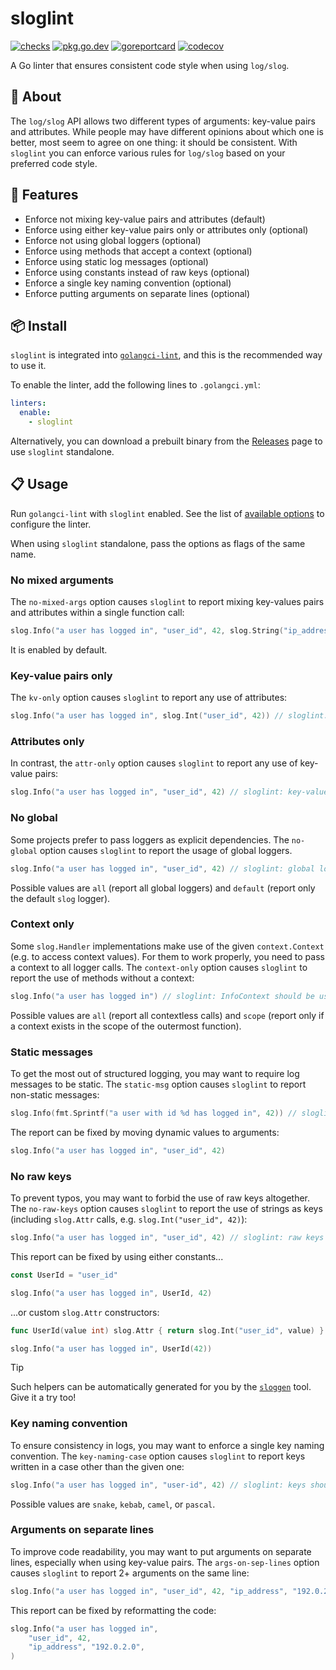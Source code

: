 # sloglint

[![checks](https://github.com/go-simpler/sloglint/actions/workflows/checks.yml/badge.svg)](https://github.com/go-simpler/sloglint/actions/workflows/checks.yml)
[![pkg.go.dev](https://pkg.go.dev/badge/go-simpler.org/sloglint.svg)](https://pkg.go.dev/go-simpler.org/sloglint)
[![goreportcard](https://goreportcard.com/badge/go-simpler.org/sloglint)](https://goreportcard.com/report/go-simpler.org/sloglint)
[![codecov](https://codecov.io/gh/go-simpler/sloglint/branch/main/graph/badge.svg)](https://codecov.io/gh/go-simpler/sloglint)

A Go linter that ensures consistent code style when using `log/slog`.

## 📌 About

The `log/slog` API allows two different types of arguments: key-value pairs and attributes.
While people may have different opinions about which one is better, most seem to agree on one thing: it should be consistent.
With `sloglint` you can enforce various rules for `log/slog` based on your preferred code style.

## 🚀 Features

* Enforce not mixing key-value pairs and attributes (default)
* Enforce using either key-value pairs only or attributes only (optional)
* Enforce not using global loggers (optional)
* Enforce using methods that accept a context (optional)
* Enforce using static log messages (optional)
* Enforce using constants instead of raw keys (optional)
* Enforce a single key naming convention (optional)
* Enforce putting arguments on separate lines (optional)

## 📦 Install

`sloglint` is integrated into [`golangci-lint`][1], and this is the recommended way to use it.

To enable the linter, add the following lines to `.golangci.yml`:

```yaml
linters:
  enable:
    - sloglint
```

Alternatively, you can download a prebuilt binary from the [Releases][2] page to use `sloglint` standalone.

## 📋 Usage

Run `golangci-lint` with `sloglint` enabled.
See the list of [available options][3] to configure the linter.

When using `sloglint` standalone, pass the options as flags of the same name.

### No mixed arguments

The `no-mixed-args` option causes `sloglint` to report mixing key-values pairs and attributes within a single function call:

```go
slog.Info("a user has logged in", "user_id", 42, slog.String("ip_address", "192.0.2.0")) // sloglint: key-value pairs and attributes should not be mixed
```

It is enabled by default.

### Key-value pairs only

The `kv-only` option causes `sloglint` to report any use of attributes:

```go
slog.Info("a user has logged in", slog.Int("user_id", 42)) // sloglint: attributes should not be used
```

### Attributes only

In contrast, the `attr-only` option causes `sloglint` to report any use of key-value pairs:

```go
slog.Info("a user has logged in", "user_id", 42) // sloglint: key-value pairs should not be used
```

### No global

Some projects prefer to pass loggers as explicit dependencies.
The `no-global` option causes `sloglint` to report the usage of global loggers.

```go
slog.Info("a user has logged in", "user_id", 42) // sloglint: global logger should not be used
```

Possible values are `all` (report all global loggers) and `default` (report only the default `slog` logger).

### Context only

Some `slog.Handler` implementations make use of the given `context.Context` (e.g. to access context values).
For them to work properly, you need to pass a context to all logger calls.
The `context-only` option causes `sloglint` to report the use of methods without a context:

```go
slog.Info("a user has logged in") // sloglint: InfoContext should be used instead
```

Possible values are `all` (report all contextless calls) and `scope` (report only if a context exists in the scope of the outermost function).

### Static messages

To get the most out of structured logging, you may want to require log messages to be static.
The `static-msg` option causes `sloglint` to report non-static messages:

```go
slog.Info(fmt.Sprintf("a user with id %d has logged in", 42)) // sloglint: message should be a string literal or a constant
```

The report can be fixed by moving dynamic values to arguments:

```go
slog.Info("a user has logged in", "user_id", 42)
```

### No raw keys

To prevent typos, you may want to forbid the use of raw keys altogether.
The `no-raw-keys` option causes `sloglint` to report the use of strings as keys
(including `slog.Attr` calls, e.g. `slog.Int("user_id", 42)`):

```go
slog.Info("a user has logged in", "user_id", 42) // sloglint: raw keys should not be used
```

This report can be fixed by using either constants...

```go
const UserId = "user_id"

slog.Info("a user has logged in", UserId, 42)
```

...or custom `slog.Attr` constructors:

```go
func UserId(value int) slog.Attr { return slog.Int("user_id", value) }

slog.Info("a user has logged in", UserId(42))
```

> [!TIP]
> Such helpers can be automatically generated for you by the [`sloggen`][4] tool. Give it a try too!

### Key naming convention

To ensure consistency in logs, you may want to enforce a single key naming convention.
The `key-naming-case` option causes `sloglint` to report keys written in a case other than the given one:

```go
slog.Info("a user has logged in", "user-id", 42) // sloglint: keys should be written in snake_case
```

Possible values are `snake`, `kebab`, `camel`, or `pascal`.

### Arguments on separate lines

To improve code readability, you may want to put arguments on separate lines, especially when using key-value pairs.
The `args-on-sep-lines` option causes `sloglint` to report 2+ arguments on the same line:

```go
slog.Info("a user has logged in", "user_id", 42, "ip_address", "192.0.2.0") // sloglint: arguments should be put on separate lines
```

This report can be fixed by reformatting the code:

```go
slog.Info("a user has logged in",
    "user_id", 42,
    "ip_address", "192.0.2.0",
)
```

[1]: https://golangci-lint.run
[2]: https://github.com/go-simpler/sloglint/releases
[3]: https://golangci-lint.run/usage/linters/#sloglint
[4]: https://github.com/go-simpler/sloggen
